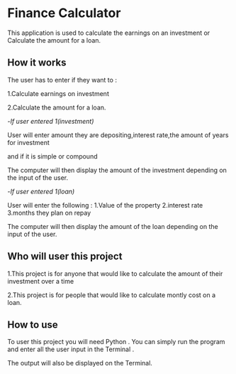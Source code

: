 # Finance Calculator

This application is used to calculate the earnings on an investment or 
Calculate the amount for a loan.


## How it works

The user has to enter if they want to :

1.Calculate earnings on investment

2.Calculate the amount for a loan.

-*If user entered 1(investment)*

User will enter amount they are depositing,interest rate,the amount of years for investment 

and if it is simple or compound

The computer will then display the amount of the investment depending on the input of the user.


-*If user entered 1(loan)*

User will enter the following :
1.Value of the property
2.interest rate
3.months they plan on repay

The computer will then display the amount of the loan depending on the input of the user.

## Who will user this project

1.This project is for anyone that would like to calculate the amount of their investment over a time 

2.This project is for people that would like to calculate montly cost on a loan.

## How to use

To user this project you will need Python . You can simply run the program and enter all the user input in the Terminal .

The output will also be displayed on the Terminal.


